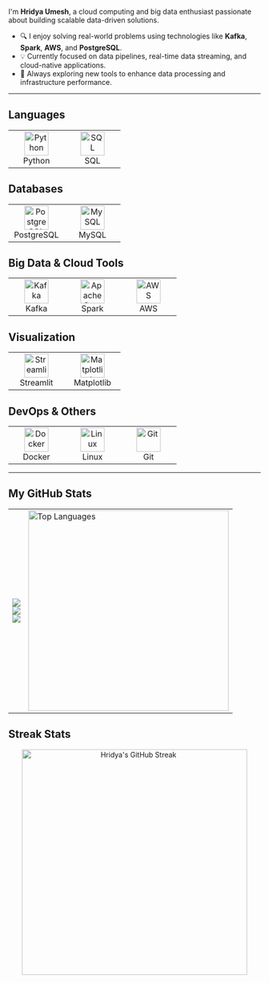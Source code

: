 I'm **Hridya Umesh**, a cloud computing and big data enthusiast passionate about building scalable data-driven solutions.

- 🔍 I enjoy solving real-world problems using technologies like **Kafka**, **Spark**, **AWS**, and **PostgreSQL**.  
- 💡 Currently focused on data pipelines, real-time data streaming, and cloud-native applications.  
- 🌱 Always exploring new tools to enhance data processing and infrastructure performance.

---

<!-- README.md layout using HTML and Devicon CDN badges -->

<h2> Languages</h2>
<table>
  <tr>
    <td align="center" width="96">
      <img src="https://cdn.jsdelivr.net/gh/devicons/devicon/icons/python/python-original.svg" width="48" height="48" alt="Python" />
      <br>Python
    </td>
    <td align="center" width="96">
      <img src="https://img.icons8.com/external-tal-revivo-color-tal-revivo/48/000000/external-sql-code-and-database-query-language-logo-color-tal-revivo.png" width="48" height="48" alt="SQL" />
      <br>SQL
    </td>
  </tr>
</table>

<h2> Databases</h2>
<table>
  <tr>
    <td align="center" width="96">
      <img src="https://cdn.jsdelivr.net/gh/devicons/devicon/icons/postgresql/postgresql-original.svg" width="48" height="48" alt="PostgreSQL" />
      <br>PostgreSQL
    </td>
    <td align="center" width="96">
      <img src="https://cdn.jsdelivr.net/gh/devicons/devicon/icons/mysql/mysql-original.svg" width="48" height="48" alt="MySQL" />
      <br>MySQL
    </td>
  </tr>
</table>

<h2> Big Data & Cloud Tools</h2>
<table>
  <tr>
    <td align="center" width="96">
      <img src="https://cdn.jsdelivr.net/gh/devicons/devicon/icons/apachekafka/apachekafka-original.svg" width="48" height="48" alt="Kafka" />
      <br>Kafka
    </td>
    <td align="center" width="96">
      <img src="https://cdn.jsdelivr.net/gh/devicons/devicon/icons/apache/apache-original.svg" width="48" height="48" alt="Apache Spark" />
      <br>Spark
    </td>
    <td align="center" width="96">
      <img src="https://cdn.jsdelivr.net/gh/devicons/devicon/icons/amazonwebservices/amazonwebservices-original.svg" width="48" height="48" alt="AWS" />
      <br>AWS
    </td>
  </tr>
</table>

<h2> Visualization</h2>
<table>
  <tr>
    <td align="center" width="96">
      <img src="https://cdn.jsdelivr.net/gh/devicons/devicon/icons/streamlit/streamlit-original.svg" width="48" height="48" alt="Streamlit" />
      <br>Streamlit
    </td>
    <td align="center" width="96">
      <img src="https://matplotlib.org/stable/_static/logo2_compressed.svg" width="48" height="48" alt="Matplotlib" />
      <br>Matplotlib
    </td>
  </tr>
</table>

<h2> DevOps & Others</h2>
<table>
  <tr>
    <td align="center" width="96">
      <img src="https://cdn.jsdelivr.net/gh/devicons/devicon/icons/docker/docker-original.svg" width="48" height="48" alt="Docker" />
      <br>Docker
    </td>
    <td align="center" width="96">
      <img src="https://cdn.jsdelivr.net/gh/devicons/devicon/icons/linux/linux-original.svg" width="48" height="48" alt="Linux" />
      <br>Linux
    </td>
    <td align="center" width="96">
      <img src="https://cdn.jsdelivr.net/gh/devicons/devicon/icons/git/git-original.svg" width="48" height="48" alt="Git" />
      <br>Git
    </td>
  </tr>
</table>

---


<!-- status -->
## My GitHub Stats
<table>
  <tr>
    <td>
      <p align="center">
        <img src="https://img.shields.io/github/stars/Hridya2001?style=for-the-badge&label=Total%20Stars" /><br>
        <img src="https://img.shields.io/github/commit-activity/y/Hridya2001?style=for-the-badge&label=Total%20Commits" /><br>
        <img src="https://img.shields.io/github/issues-pr/Hridya2001?style=for-the-badge&label=Total%20PRs" />
      </p>
    </td>
    <td>
      <img width="400" 
           src="https://github-readme-stats.vercel.app/api/top-langs/?username=Hridya2001&layout=compact&theme=default" 
           alt="Top Languages" />
    </td>
  </tr>
</table>



## Streak Stats
<div align="center"> <img width="450" src="https://github-readme-streak-stats.herokuapp.com/?user=Hridya2001&theme=default" alt="Hridya's GitHub Streak" /> </div>
